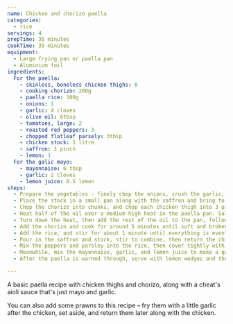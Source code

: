```yaml
---
name: Chicken and chorizo paella
categories:
  - rice
servings: 4
prepTime: 30 minutes
cookTime: 35 minutes
equipment:
  - Large frying pan or paella pan
  - Aluminium foil
ingredients:
  For the paella:
    - skinless, boneless chicken thighs: 8
    - cooking chorizo: 200g
    - paella rice: 300g
    - onions: 1
    - garlic: 4 cloves
    - olive oil: 6tbsp
    - tomatoes, large: 2
    - roasted red peppers: 3
    - chopped flatleaf parsely: 3tbsp
    - chicken stock: 1 litre
    - saffron: 1 pinch
    - lemon: 1
  For the galic mayo:
    - mayonnaise: 6 tbsp
    - garlic: 2 cloves
    - lemon juice: 0.5 lemon
steps:
  - Prepare the vegetables - finely chop the onions, crush the garlic, and chop the tomatoes and peppers.
  - Place the stock in a small pan along with the saffron and bring to a simmer. Remove from the heat and set aside.
  - Chop the chorizo into chunks, and chop each chicken thigh into 3 pieces
  - Heat half of the oil over a medium high heat in the paella pan. Salt and pepper the chicken, then fry in batches until golden brown. Remove and set aside.
  - Turn down the heat, then add the rest of the oil to the pan, followed by the onion and the garlic. Cook gently for about 10 minutes until soft but not coloured.
  - Add the chorizo and cook for around 5 minutes until soft and broken down. Add the tomatoes and cook for about 3 minutes, until a tick paste is formed.
  - Add the rice, and stir for about 1 minute until everything is evenly coated.
  - Pour in the saffron and stock, stir to combine, then return the chicken and any juices to the pan. Turn up the heat a little to medium-low, and then simmer uncovered for about 20 minutes without stirring. When done, the rice should be cooked but not mushy, and the bottom of the pan should be sticky.
  - Mix the peppers and parsley into the rice, then cover tightly with foil and leave for 5 minutes to warm through.
  - Meanwhile, mix the mayonnaise, garlic, and lemon juice to make a quick cheat's aioli.
  - After the paella is warned through, serve with lemon wedges and the garlic mayo

---
```


A basic paella recipe with chicken thighs and chorizo, along with a cheat's aioli sauce that's just mayo and garlic.

You can also add some prawns to this recipe – fry them with a little garlic after the chicken, set aside, and return them later along with the chicken.
